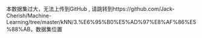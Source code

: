 本数据集过大，无法上传到GitHub , 请跳转到https://github.com/Jack-Cherish/Machine-Learning/tree/master/kNN/3.%E6%95%B0%E5%AD%97%E8%AF%86%E5%88%AB，数据集位置
